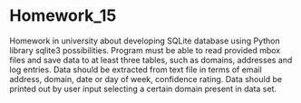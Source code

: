 # Homework_15
Homework in university about developing SQLite database using Python library sqlite3 possibilities. Program must be able to read provided mbox files and save data to at least three tables, such as domains, addresses and log entries. Data should be extracted from text file in terms of email address, domain, date or day of week, confidence rating.
Data should be printed out by user input selecting a certain domain present in data set.

